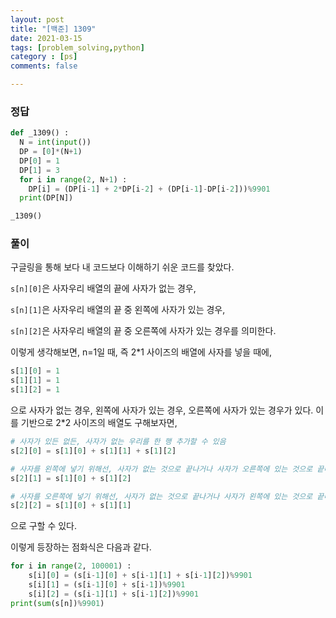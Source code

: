 ```yaml
---
layout: post
title: "[백준] 1309"
date: 2021-03-15
tags: [problem_solving,python]
category : [ps]
comments: false

---
```




### 정답

```python
def _1309() :
  N = int(input())
  DP = [0]*(N+1)
  DP[0] = 1
  DP[1] = 3
  for i in range(2, N+1) :
    DP[i] = (DP[i-1] + 2*DP[i-2] + (DP[i-1]-DP[i-2]))%9901
  print(DP[N])

_1309()
```



### 풀이

구글링을 통해 보다 내 코드보다 이해하기 쉬운 코드를 찾았다.

`s[n][0]`은 사자우리 배열의 끝에 사자가 없는 경우,

`s[n][1]`은 사자우리 배열의 끝 중 왼쪽에 사자가 있는 경우,

`s[n][2]`은 사자우리 배열의 끝 중 오른쪽에 사자가 있는 경우를 의미한다.

이렇게 생각해보면, n=1일 때, 즉 2*1 사이즈의 배열에 사자를 넣을 때에,

```python
s[1][0] = 1
s[1][1] = 1
s[1][2] = 1
```

으로 사자가 없는 경우, 왼쪽에 사자가 있는 경우, 오른쪽에 사자가 있는 경우가 있다. 이를 기반으로 2*2 사이즈의 배열도 구해보자면,

```python
# 사자가 있든 없든, 사자가 없는 우리를 한 행 추가할 수 있음
s[2][0] = s[1][0] + s[1][1] + s[1][2]

# 사자를 왼쪽에 넣기 위해선, 사자가 없는 것으로 끝나거나 사자가 오른쪽에 있는 것으로 끝나야한다.
s[2][1] = s[1][0] + s[1][2]

# 사자를 오른쪽에 넣기 위해선, 사자가 없는 것으로 끝나거나 사자가 왼쪽에 있는 것으로 끝나야한다.
s[2][2] = s[1][0] + s[1][1]
```

으로 구할 수 있다.

이렇게 등장하는 점화식은 다음과 같다.

```python
for i in range(2, 100001) :
	s[i][0] = (s[i-1][0] + s[i-1][1] + s[i-1][2])%9901
	s[i][1] = (s[i-1][0] + s[i-1])%9901
	s[i][2] = (s[i-1][1] + s[i-1][2])%9901
print(sum(s[n])%9901)
```



